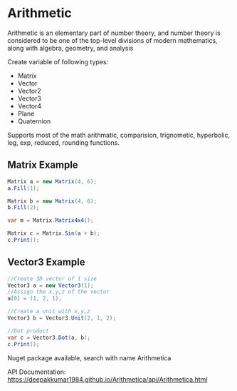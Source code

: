# Arithmetic
Arithmetic is an elementary part of number theory, and number theory is considered to be one of the top-level divisions of modern mathematics, along with algebra, geometry, and analysis

Create variable of following types:
* Matrix
* Vector
* Vector2
* Vector3
* Vector4
* Plane
* Quaternion

Supports most of the math arithmatic, comparision, trignometic, hyperbolic, log, exp, reduced, rounding functions.

## Matrix Example

```csharp
Matrix a = new Matrix(4, 6);
a.Fill(1);

Matrix b = new Matrix(4, 6);
b.Fill(2);

var m = Matrix.Matrix4x4();

Matrix c = Matrix.Sin(a + b);
c.Print();
```

## Vector3 Example

```csharp
//Create 3D vector of 1 size
Vector3 a = new Vector3(1);
//Assign the x,y,z of the vector
a[0] = (1, 2, 1);

//Create a unit with x,y,z
Vector3 b = Vector3.Unit(2, 1, 2);

//Dot product
var c = Vector3.Dot(a, b);
c.Print();
```

Nuget package available, search with name Arithmetica

API Documentation: https://deepakkumar1984.github.io/Arithmetica/api/Arithmetica.html

